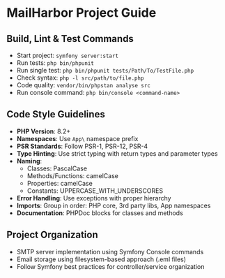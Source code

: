 # MailHarbor Project Guide

## Build, Lint & Test Commands
- Start project: `symfony server:start`
- Run tests: `php bin/phpunit`
- Run single test: `php bin/phpunit tests/Path/To/TestFile.php`
- Check syntax: `php -l src/path/to/file.php`
- Code quality: `vendor/bin/phpstan analyse src`
- Run console command: `php bin/console <command-name>`

## Code Style Guidelines
- **PHP Version**: 8.2+
- **Namespaces**: Use `App\` namespace prefix
- **PSR Standards**: Follow PSR-1, PSR-12, PSR-4
- **Type Hinting**: Use strict typing with return types and parameter types
- **Naming**: 
  - Classes: PascalCase
  - Methods/Functions: camelCase
  - Properties: camelCase
  - Constants: UPPERCASE_WITH_UNDERSCORES
- **Error Handling**: Use exceptions with proper hierarchy
- **Imports**: Group in order: PHP core, 3rd party libs, App namespaces
- **Documentation**: PHPDoc blocks for classes and methods

## Project Organization
- SMTP server implementation using Symfony Console commands
- Email storage using filesystem-based approach (.eml files)
- Follow Symfony best practices for controller/service organization